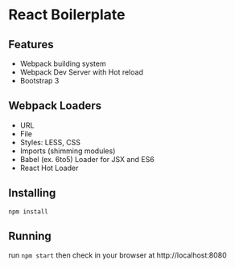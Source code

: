 # React Boilerplate

## Features
- Webpack building system
- Webpack Dev Server with Hot reload
- Bootstrap 3

## Webpack Loaders
- URL
- File
- Styles: LESS, CSS
- Imports (shimming modules)
- Babel (ex. 6to5) Loader for JSX and ES6
- React Hot Loader

## Installing
`npm install`

## Running
run `npm start` then check in your browser at http://localhost:8080
